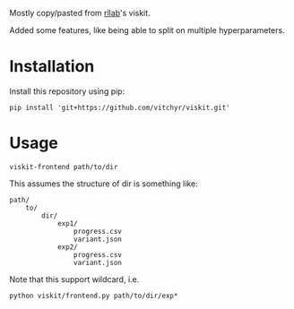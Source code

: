Mostly copy/pasted from [rllab](https://github.com/rll/rllab)'s viskit.

Added some features, like being able to split on multiple hyperparameters.

# Installation

Install this repository using pip:

```
pip install 'git+https://github.com/vitchyr/viskit.git'
```

# Usage

```
viskit-frontend path/to/dir
```

This assumes the structure of dir is something like:

```
path/
    to/
        dir/
            exp1/
                progress.csv
                variant.json
            exp2/
                progress.csv
                variant.json
```

Note that this support wildcard, i.e.

```
python viskit/frontend.py path/to/dir/exp*
```

